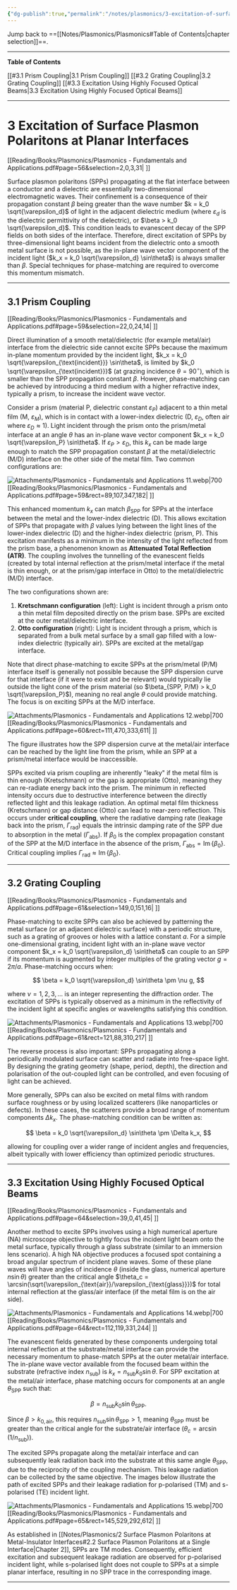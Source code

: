 ```yaml
---
{"dg-publish":true,"permalink":"/notes/plasmonics/3-excitation-of-surface-plasmon-polaritons-at-planar-interfaces/","hide":"true","updated":"2025-05-30T15:22:07.791+02:00"}
---
```


Jump back to ==[[Notes/Plasmonics/Plasmonics#Table of Contents\|chapter selection]]==.

---
**Table of Contents**

[[#3.1 Prism Coupling|3.1 Prism Coupling]]
[[#3.2 Grating Coupling|3.2 Grating Coupling]]
[[#3.3 Excitation Using Highly Focused Optical Beams|3.3 Excitation Using Highly Focused Optical Beams]]

---
# 3 Excitation of Surface Plasmon Polaritons at Planar Interfaces
[[Reading/Books/Plasmonics/Plasmonics - Fundamentals and Applications.pdf#page=56&selection=2,0,3,31| ]]

Surface plasmon polaritons (SPPs) propagating at the flat interface between a conductor and a dielectric are essentially two-dimensional electromagnetic waves. Their confinement is a consequence of their propagation constant $\beta$ being greater than the wave number $k = k_0 \sqrt{\varepsilon_d}$ of light in the adjacent dielectric medium (where $\varepsilon_d$ is the dielectric permittivity of the dielectric), or $\beta > k_0 \sqrt{\varepsilon_d}$. This condition leads to evanescent decay of the SPP fields on both sides of the interface. Therefore, direct excitation of SPPs by three-dimensional light beams incident from the dielectric onto a smooth metal surface is not possible, as the in-plane wave vector component of the incident light ($k_x = k_0 \sqrt{\varepsilon_d} \sin\theta$) is always smaller than $\beta$. Special techniques for phase-matching are required to overcome this momentum mismatch.

---
## 3.1 Prism Coupling
[[Reading/Books/Plasmonics/Plasmonics - Fundamentals and Applications.pdf#page=59&selection=22,0,24,14| ]]

Direct illumination of a smooth metal/dielectric (for example metal/air) interface from the dielectric side cannot excite SPPs because the maximum in-plane momentum provided by the incident light, $k_x = k_0 \sqrt{\varepsilon_{\text{incident}}} \sin\theta$, is limited by $k_0 \sqrt{\varepsilon_{\text{incident}}}$ (at grazing incidence $\theta=90^\circ$), which is smaller than the SPP propagation constant $\beta$. However, phase-matching can be achieved by introducing a third medium with a higher refractive index, typically a prism, to increase the incident wave vector.

Consider a prism (material P, dielectric constant $\varepsilon_P$) adjacent to a thin metal film (M, $\varepsilon_M$), which is in contact with a lower-index dielectric (D, $\varepsilon_D$, often air where $\varepsilon_D \approx 1$). Light incident through the prism onto the prism/metal interface at an angle $\theta$ has an in-plane wave vector component $k_x = k_0 \sqrt{\varepsilon_P} \sin\theta$. If $\varepsilon_P > \varepsilon_D$, this $k_x$ can be made large enough to match the SPP propagation constant $\beta$ at the metal/dielectric (M/D) interface on the other side of the metal film. Two common configurations are:

![Attachments/Plasmonics - Fundamentals and Applications 11.webp|700](/img/user/Attachments/Plasmonics%20-%20Fundamentals%20and%20Applications%2011.webp)[[Reading/Books/Plasmonics/Plasmonics - Fundamentals and Applications.pdf#page=59&rect=89,107,347,182| ]]

This enhanced momentum $k_x$ can match $\beta_{\text{SPP}}$ for SPPs at the interface between the metal and the lower-index dielectric (D). This allows excitation of SPPs that propagate with $\beta$ values lying between the light lines of the lower-index dielectric (D) and the higher-index dielectric (prism, P). This excitation manifests as a minimum in the intensity of the light reflected from the prism base, a phenomenon known as **Attenuated Total Reflection (ATR)**. The coupling involves the tunnelling of the evanescent fields (created by total internal reflection at the prism/metal interface if the metal is thin enough, or at the prism/gap interface in Otto) to the metal/dielectric (M/D) interface.

The two configurations shown are:
1.  **Kretschmann configuration** (left): Light is incident through a prism onto a thin metal film deposited directly on the prism base. SPPs are excited at the outer metal/dielectric interface.
2.  **Otto configuration** (right): Light is incident through a prism, which is separated from a bulk metal surface by a small gap filled with a low-index dielectric (typically air). SPPs are excited at the metal/gap interface.

Note that direct phase-matching to excite SPPs at the prism/metal (P/M) interface itself is generally not possible because the SPP dispersion curve for that interface (if it were to exist and be relevant) would typically lie outside the light cone of the prism material (so $\beta_{SPP, P/M} > k_0 \sqrt{\varepsilon_P}$), meaning no real angle $\theta$ could provide matching. The focus is on exciting SPPs at the M/D interface.

![Attachments/Plasmonics - Fundamentals and Applications 12.webp|700](/img/user/Attachments/Plasmonics%20-%20Fundamentals%20and%20Applications%2012.webp)[[Reading/Books/Plasmonics/Plasmonics - Fundamentals and Applications.pdf#page=60&rect=111,470,333,611| ]]

The figure illustrates how the SPP dispersion curve at the metal/air interface can be reached by the light line from the prism, while an SPP at a prism/metal interface would be inaccessible.

SPPs excited via prism coupling are inherently "leaky" if the metal film is thin enough (Kretschmann) or the gap is appropriate (Otto), meaning they can re-radiate energy back into the prism. The minimum in reflected intensity occurs due to destructive interference between the directly reflected light and this leakage radiation. An optimal metal film thickness (Kretschmann) or gap distance (Otto) can lead to near-zero reflection. This occurs under **critical coupling**, where the radiative damping rate (leakage back into the prism, $\Gamma_{\text{rad}}$) equals the intrinsic damping rate of the SPP due to absorption in the metal ($\Gamma_{\text{abs}}$).
If $\beta_0$ is the complex propagation constant of the SPP at the M/D interface in the absence of the prism, $\Gamma_{\text{abs}} = \operatorname{Im}\{\beta_0\}$. Critical coupling implies $\Gamma_{\text{rad}} \approx \operatorname{Im}\{\beta_0\}$.

---
## 3.2 Grating Coupling
[[Reading/Books/Plasmonics/Plasmonics - Fundamentals and Applications.pdf#page=61&selection=149,0,151,16| ]]

Phase-matching to excite SPPs can also be achieved by patterning the metal surface (or an adjacent dielectric surface) with a periodic structure, such as a grating of grooves or holes with a lattice constant $a$. For a simple one-dimensional grating, incident light with an in-plane wave vector component $k_x = k_0 \sqrt{\varepsilon_d} \sin\theta$ can couple to an SPP if its momentum is augmented by integer multiples of the grating vector $g = 2\pi/a$. Phase-matching occurs when:

$$
\beta = k_0 \sqrt{\varepsilon_d} \sin\theta \pm \nu g,
$$

where $\nu = 1, 2, 3, \dots$ is an integer representing the diffraction order. The excitation of SPPs is typically observed as a minimum in the reflectivity of the incident light at specific angles or wavelengths satisfying this condition.

![Attachments/Plasmonics - Fundamentals and Applications 13.webp|700](/img/user/Attachments/Plasmonics%20-%20Fundamentals%20and%20Applications%2013.webp)[[Reading/Books/Plasmonics/Plasmonics - Fundamentals and Applications.pdf#page=61&rect=121,88,310,217| ]]

The reverse process is also important: SPPs propagating along a periodically modulated surface can scatter and radiate into free-space light. By designing the grating geometry (shape, period, depth), the direction and polarisation of the out-coupled light can be controlled, and even focusing of light can be achieved.

More generally, SPPs can also be excited on metal films with random surface roughness or by using localized scatterers (like nanoparticles or defects). In these cases, the scatterers provide a broad range of momentum components $\Delta k_x$. The phase-matching condition can be written as:

$$
\beta = k_0 \sqrt{\varepsilon_d} \sin\theta \pm \Delta k_x,
$$

allowing for coupling over a wider range of incident angles and frequencies, albeit typically with lower efficiency than optimized periodic structures.

---
## 3.3 Excitation Using Highly Focused Optical Beams
[[Reading/Books/Plasmonics/Plasmonics - Fundamentals and Applications.pdf#page=64&selection=39,0,41,45| ]]

Another method to excite SPPs involves using a high numerical aperture (NA) microscope objective to tightly focus the incident light beam onto the metal surface, typically through a glass substrate (similar to an immersion lens scenario). A high NA objective produces a focused spot containing a broad angular spectrum of incident plane waves. Some of these plane waves will have angles of incidence $\theta$ (inside the glass, numerical aperture $n \sin\theta$) greater than the critical angle $\theta_c = \arcsin(\sqrt{\varepsilon_{\text{air}}/\varepsilon_{\text{glass}}})$ for total internal reflection at the glass/air interface (if the metal film is on the air side).

![Attachments/Plasmonics - Fundamentals and Applications 14.webp|700](/img/user/Attachments/Plasmonics%20-%20Fundamentals%20and%20Applications%2014.webp)[[Reading/Books/Plasmonics/Plasmonics - Fundamentals and Applications.pdf#page=64&rect=112,119,331,244| ]]

The evanescent fields generated by these components undergoing total internal reflection at the substrate/metal interface can provide the necessary momentum to phase-match SPPs at the outer metal/air interface. The in-plane wave vector available from the focused beam within the substrate (refractive index $n_{\text{sub}}$) is $k_x = n_{\text{sub}} k_0 \sin\theta$. For SPP excitation at the metal/air interface, phase matching occurs for components at an angle $\theta_{\text{SPP}}$ such that:

$$
\beta = n_{\text{sub}} k_0 \sin\theta_{\text{SPP}}.
$$

Since $\beta > k_{0,\text{air}}$, this requires $n_{\text{sub}} \sin\theta_{\text{SPP}} > 1$, meaning $\theta_{\text{SPP}}$ must be greater than the critical angle for the substrate/air interface ($\theta_c = \arcsin(1/n_{\text{sub}})$).

The excited SPPs propagate along the metal/air interface and can subsequently leak radiation back into the substrate at this same angle $\theta_{\text{SPP}}$, due to the reciprocity of the coupling mechanism. This leakage radiation can be collected by the same objective. The images below illustrate the path of excited SPPs and their leakage radiation for p-polarised (TM) and s-polarised (TE) incident light.

![Attachments/Plasmonics - Fundamentals and Applications 15.webp|700](/img/user/Attachments/Plasmonics%20-%20Fundamentals%20and%20Applications%2015.webp)[[Reading/Books/Plasmonics/Plasmonics - Fundamentals and Applications.pdf#page=65&rect=145,529,292,612| ]]

As established in [[Notes/Plasmonics/2 Surface Plasmon Polaritons at Metal-Insulator Interfaces#2.2 Surface Plasmon Polaritons at a Single Interface\|Chapter 2]], SPPs are TM modes. Consequently, efficient excitation and subsequent leakage radiation are observed for p-polarised incident light, while s-polarised light does not couple to SPPs at a simple planar interface, resulting in no SPP trace in the corresponding image.

---